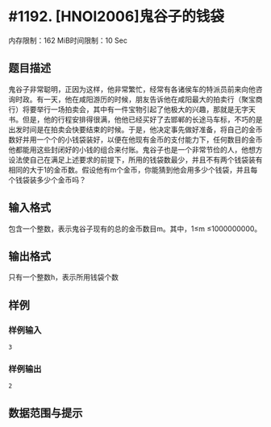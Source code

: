# #1192. [HNOI2006]鬼谷子的钱袋

内存限制：162 MiB时间限制：10 Sec

## 题目描述

鬼谷子非常聪明，正因为这样，他非常繁忙，经常有各诸侯车的特派员前来向他咨询时政。有一天，他在咸阳游历的时候，朋友告诉他在咸阳最大的拍卖行（聚宝商行）将要举行一场拍卖会，其中有一件宝物引起了他极大的兴趣，那就是无字天书。但是，他的行程安排得很满，他他已经买好了去邯郸的长途马车标，不巧的是出发时间是在拍卖会快要结束的时候。于是，他决定事先做好准备，将自己的金币数好并用一个个的小钱袋装好，以便在他现有金币的支付能力下，任何数目的金币他都能用这些封闭好的小钱的组合来付账。鬼谷子也是一个非常节俭的人，他想方设法使自己在满足上述要求的前提下，所用的钱袋数最少，并且不有两个钱袋装有相同的大于1的金币数。假设他有m个金币，你能猜到他会用多少个钱袋，并且每个钱袋装多少个金币吗？

## 输入格式

包含一个整数，表示鬼谷子现有的总的金币数目m。其中，1&le;m &le;1000000000。

## 输出格式

只有一个整数h，表示所用钱袋个数

## 样例

### 样例输入

    
    3
    

### 样例输出

    
    2
    

## 数据范围与提示
